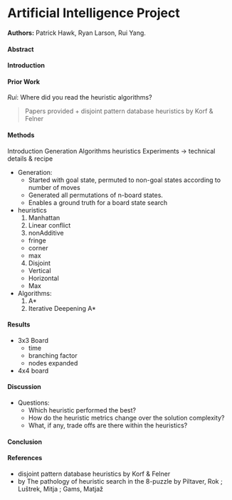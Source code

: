 # Artificial Intelligence Project

**Authors:** Patrick Hawk, Ryan Larson, Rui Yang.


#### Abstract


#### Introduction


#### Prior Work

*Rui*: Where did you read the heuristic algorithms?
> Papers provided + disjoint pattern database heuristics by Korf & Felner



#### Methods

Introduction
Generation
Algorithms
heuristics
Experiments -> technical details & recipe

- Generation:
  - Started with goal state, permuted to non-goal states according to number of moves
  - Generated all permutations of n-board states.
  - Enables a ground truth for a board state search
- heuristics
  1. Manhattan
  2. Linear conflict
  3. nonAdditive
    * fringe
    * corner
    * max
  4. Disjoint
    * Vertical
    * Horizontal
    * Max
- Algorithms:
  1. A*
  2. Iterative Deepening A*

#### Results

- 3x3 Board
  - time
  - branching factor
  - nodes expanded
- 4x4 board


#### Discussion

- Questions:
  * Which heuristic performed the best?
  * How do the heuristic metrics change over the solution complexity?
  * What, if any, trade offs are there within the heuristics?

#### Conclusion


#### References
- disjoint pattern database heuristics by Korf & Felner
- by The pathology of heuristic search in the 8-puzzle by Piltaver, Rok ; Luštrek, Mitja ; Gams, Matjaž

